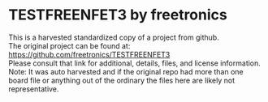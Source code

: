 
# TESTFREENFET3 by freetronics  
This is a harvested standardized copy of a project from github.  
The original project can be found at:  
https://github.com/freetronics/TESTFREENFET3  
Please consult that link for additional, details, files, and license information.  
Note: It was auto harvested and if the original repo had more than one board file or anything out of the ordinary the files here are likely not representative.  
    